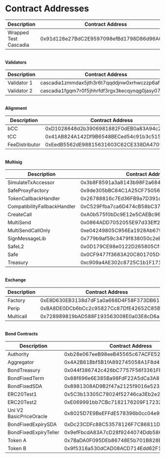 # Contract Addresses

<table data-header-hidden><thead><tr><th width="254">Description</th><th>Contract Address</th></tr></thead><tbody><tr><td>Wrapped Test Cascadia</td><td>0x91d128e27BdC2E9597098efBd1798D86d96A04c2</td></tr></tbody></table>

\
**Validators**

<table data-header-hidden><thead><tr><th width="251">Description</th><th>Contract Address</th></tr></thead><tbody><tr><td>Validator 1</td><td>cascadia1zmmdax5jth3r6t7qqddjnw0xrhwczzp6afn4c9</td></tr><tr><td>Validator 2</td><td>cascadia1fgqm7r0f5jhhrfdf3rgx3kecqynqg0jasy07jm</td></tr></tbody></table>

\
**Alignment**

<table data-header-hidden><thead><tr><th width="296">Description</th><th>Contract Address</th></tr></thead><tbody><tr><td>bCC</td><td>0xD1028648d2b3906981882F0dEB0a83A94c27d4D4</td></tr><tr><td>tCC</td><td>0x41AB824A142Df9B6548BECed54c91b3c515e61d4</td></tr><tr><td>FeeDistributor</td><td>0xEedB5562dE98815631603C62CE338DA47094eAd9</td></tr></tbody></table>

\
**Multisig**

<table data-header-hidden><thead><tr><th width="288">Description</th><th>Contract Address</th></tr></thead><tbody><tr><td>SimulateTxAccessor</td><td>0x3b8F8591a3a8143b98F2a684F64cFACD1529AfB9</td></tr><tr><td>SafeProxyFactory</td><td>0x9de305bBC84C1A25CF750569F99b4D91e369D7F5</td></tr><tr><td>TokenCallbackHandler</td><td>0x26788816c7Ed36FB9a7D391dc5bac3D2256f7327</td></tr><tr><td>CompatibilityFallbackHandler</td><td>0xC529Ffba7ca6D474cB58bC37E94927AE90d00efE</td></tr><tr><td>CreateCall</td><td>0xA0b575f0bDc9E12e5CAEBc962C59e49C819B6F26</td></tr><tr><td>MultiSend</td><td>0x0864ADD7052055E97d33Eff28aA3Aa689Fe9fd01</td></tr><tr><td>MultiSendCallOnly</td><td>0xe04249805C956Ea1928Ab6798D12b85faCE8407c</td></tr><tr><td>SignMessageLib</td><td>0x779b9af59c3479f838050c2eE4975a6a96C1637C</td></tr><tr><td>SafeL2</td><td>0x0D179CE98e0122D265805Cf5848dfB9D79ed285d</td></tr><tr><td>Safe</td><td>0x0CF9477f3683A20C801705DCA97cB5EDc49A44E3</td></tr><tr><td>Treasury</td><td>0xc909a4AE302c8725C1b1F171A770Fd68ffebeE2E</td></tr></tbody></table>

\
**Exchange**

<table data-header-hidden><thead><tr><th width="285">Description</th><th>Contract Address</th></tr></thead><tbody><tr><td>Factory</td><td>0xE8D630EB3138d7dF1a0a668D4F58F373DB6197C3</td></tr><tr><td>Perip</td><td>0xBA8DE0DCb6bCc2c95827Cc87DfE42652C85B3004</td></tr><tr><td>Multicall</td><td>0x728989819bAD588F193563008E0a03E8cD6a3e4a</td></tr></tbody></table>

\
**Bond Contracts**

<table data-header-hidden><thead><tr><th width="287">Description</th><th>Contract Address</th></tr></thead><tbody><tr><td>Authority</td><td>0xb28e067eeB98eeB45565c67ACFE52014cc7427e6</td></tr><tr><td>Aggregator</td><td>0x4A2B61Bbf5B1fA892745058A1F8d454f49f81B23</td></tr><tr><td>BondTreasury</td><td>0x044f386742c426bC7757F56f3361FE47F7153fF6</td></tr><tr><td>BondFixedTerm</td><td>0x88f696e6E385Ba98FdF22A5dCa3A81122127c6F0</td></tr><tr><td>BondFixedSDA</td><td>0x8981308AD9B2f47a2125f9016e523Ab1934186EE</td></tr><tr><td>ERC20Test1</td><td>0x5C3b13305C78024f52746ca3Eb2e2cbA50D41d18</td></tr><tr><td>ERC20Test2</td><td>0xE069991bb7CBc7182176209F17232809C187aC7A</td></tr><tr><td>Uni V2 BasicPriceOracle</td><td>0x8025D7E9BeEFFdE578396b0cc04e9c355c238Ee8</td></tr><tr><td>BondFixedExpirySDA</td><td>0xDc23CDFc88C53578126F7C86811D93E1D33E7fB2</td></tr><tr><td>BondFixedExpiryTeller</td><td>0x9efFbcdA83A7cD28f9244074Ddb5861ce6A7Ef57</td></tr><tr><td>Token A</td><td>0x7BaDA0F095DEb86748E5b701B828E2173a979314</td></tr><tr><td>Token B</td><td>0x9f5316a530dCAD08ACD714Edd62F17e5B7fbd694</td></tr></tbody></table>
